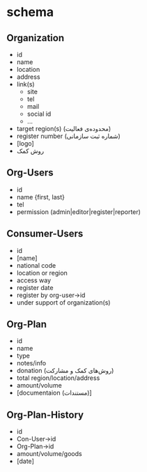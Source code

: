 # schema

## Organization

* id
* name
* location
* address
* link(s)
  * site
  * tel
  * mail
  * social id
  * ...
* target region(s) (محدوده‌ی فعالیت)
* register number (شماره ثبت سازمانی)
* [logo]
* روش کمک

## Org-Users

* id
* name {first, last}
* tel
* permission (admin|editor|register|reporter)

## Consumer-Users

* id
* [name]
* national code
* location or region
* access way
* register date
* register by org-user->id
* under support of organization(s)

## Org-Plan

* id
* name
* type
* notes/info
* donation (روش‌های کمک و مشارکت)
* total region/location/address
* amount/volume
* [documentaion (مستندات)]

## Org-Plan-History

* id
* Con-User->id
* Org-Plan->id
* amount/volume/goods
* [date]
